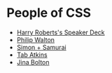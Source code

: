 # People of CSS

* [Harry Roberts's Speaker Deck](https://speakerdeck.com/csswizardry)
* [Philip Walton](https://philipwalton.com/)
* [Simon + Samurai](http://simurai.com/)
* [Tab Atkins](http://www.xanthir.com/)
* [Jina Bolton]()